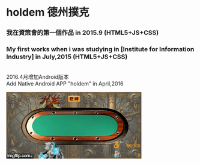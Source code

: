 # holdem 德州撲克
<h3> 我在資策會的第一個作品 in 2015.9 (HTML5+JS+CSS)</h3>
<h3> My first works when i was studying in [Institute for Information Industry] in July,2015 (HTML5+JS+CSS)</h3>
<br>
2016.4月增加Android版本
<br>
Add Native Android APP "holdem" in April,2016

![img1](https://raw.githubusercontent.com/lonelyship/holdem/master/demo_images/20b0sa.gif)

